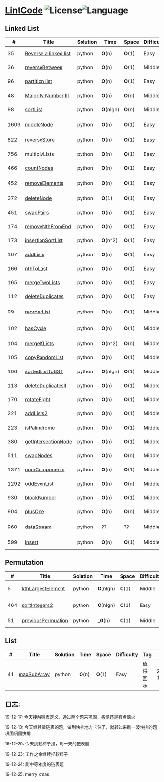 # [LintCode][1] ![License][2]![Language][3]

## Linked List

| # | Title | Solution | Time | Space | Difficulty | Tag | Date |
|---| ----- | -------- | ---- | ----- | ---------- | --- | ---- |
|35|[Reverse a linked list][4]|python|__O__(n)|__O__(1)|Easy||2019-12-17|
|36|[reverseBetween][5]|python|__O__(n)|__O__(1)|Middle||2019-12-17|
|96|[partition list][6]|python|__O__(n)|__O__(1)|Easy||2019-12-18|
|48|[Majority Number III][7]|python|__O__(n)|__O__(n)|Middle||2019-12-18|
|98|[sortList][10]|python|__O__(nlgn)|__O__(n)|Middle|快排|2019-12-18|
|1609|[middleNode][12]|python|__O__(n)|__O__(1)|Easy|快慢指针|2019-12-20|
|822|[reverseStore][13]|python|__O__(n)|__O__(1)|Easy||2019-12-20|
|756|[multiplyLists][14]|python|__O__(n)|__O__(1)|Easy||2019-12-20|
|466|[countNodes][15]|python|__O__(n)|__O__(1)|Easy||2019-12-20|
|452|[removeElements][16]|python|__O__(n)|__O__(1)|Easy|链表删除元素|2019-12-20|
|372|[deleteNode][17]|python|__O__(1)|__O__(1)|Easy||2019-12-20|
|451|[swapPairs][18]|python|__O__(n)|__O__(1)|Easy||2019-12-20|
|174|[removeNthFromEnd][19]|python|__O__(n)|__O__(1)|Easy||2019-12-20|
|173|[insertionSortList][20]|python|__O__(n^2)|__O__(1)|Easy|2019-12-23|
|167|[addLists][21]|python|__O__(n)|__O__(1)|Easy||2019-12-23|
|166|[nthToLast][22]|python|__O__(n)|__O__(1)|Easy||2019-12-23|
|165|[mergeTwoLists][23]|python|__O__(n)|__O__(1)|Easy||2019-12-23|
|112|[deleteDuplicates][24]|python|__O__(n)|__O__(1)|Easy||2019-12-23|
|99|[reorderList][25]|python|__O__(n)|__O__(1)|Middle|值得回味|2019-12-24|
|102|[hasCycle][26]|python|__O__(n)|__O__(1)|Middle|有趣、经典|2019-12-24|
|104|[mergeKLists][27]|python|__O__(n^2)|__O__(n)|Middle||2019-12-24|
|105|[copyRandomList][28]|python|__O__(n)|__O__(1)|Middle|深拷贝|2019-12-24|
|106|[sortedListToBST][29]|python|__O__(nlgn)|__O__(1)|Middle||2019-12-24|
|113|[deleteDuplicatesII][30]|python|__O__(n)|__O__(1)|Middle||2019-12-24|
|170|[rotateRight][31]|python|__O__(n)|__O__(1)|Middle||2019-12-25|
|221|[addLists2][32]|python|__O__(n)|__O__(1)|Middle||2019-12-25|
|223|[isPalindrome][33]|python|__O__(n)|__O__(1)|Middle||2019-12-25|
|380|[getIntersectionNode][34]|python|__O__(n)|__O__(1)|Middle||2019-12-25|
|511|[swapNodes][35]|python|__O__(n)|__O__(n)|Middle||2019-12-25|
|1371|[numComponents][36]|python|__O__(n)|__O__(1)|Middle|有意思|2019-12-25|
|1292|[oddEvenList][37]|python|__O__(n)|__O__(n)|Middle||2019-12-25|
|930|[blockNumber][38]|python|__O__(n)|__O__(1)|Middle||2019-12-25|
|904|[plusOne][39]|python|__O__(n)|__O__(n)|Middle||2019-12-25|
|960|[dataStream][40]|python|??|??|Middle|值得回味|2019-12-25|
|599|[insert][41]|python|__O__(n)|__O__(1)|Middle||2019-12-25|


## Permutation

| # | Title | Solution | Time | Space | Difficulty | Tag | Date |
|---| ----- | -------- | ---- | ----- | ---------- | --- | ---- |
|5|[kthLargestElement][8]|python|__O__(nlgn)|__O__(1)|Middle|快排|2019-12-18|
|464|[sortIntegers2][9]|python|__O__(nlgn)|__O__(1)|Easy|快排|2019-12-18|
|51|[previousPermuation][42]|python|___O__(n)|__O__(1)|Middle||2019-12-26|


## List

| # | Title | Solution | Time | Space | Difficulty | Tag | Date |
|---| ----- | -------- | ---- | ----- | ---------- | --- | ---- |
|41|[maxSubArray][11]|python|__O__(n)|__O__(1)|Easy|值得回味|2019-12-19|

## 日志:

19-12-17: 今天接触链表定义，通过两个题来巩固，感觉还是有点恼火

19-12-18: 今天继续做链表的题，做到快排地方卡住了，就转过来刷一波快排的题巩固巩固快排

19-12-20: 今天挑软柿子捏，刷一天的链表题

19-12-23: 工作之余继续捏软柿子

19-12-24: 刷中等难度的链表题

19-12-25: merry xmas

[1]: https://www.lintcode.com/problem/
[2]: https://img.shields.io/badge/License-MIT-blue
[3]: https://img.shields.io/badge/Language-Python3-green
[4]: ./LinkedList/reverseALinkedList.py
[5]: ./LinkedList/reverseBetween.py
[6]: ./LinkedList/partitionList.py
[7]: ./LinkedList/majorityNumber3.py
[8]: ./Permutation/kthLargestElement.py
[9]: ./Permutation/sortIntegers2.py
[10]: ./LinkedList/sortList.py
[11]: ./List/maxSubArray.py
[12]: ./LinkedList/middleNode.py
[13]: ./LinkedList/reverseStore.py
[14]: ./LinkedList/multiplyLists.py
[15]: ./LinkedList/countNodes.py
[16]: ./LinkedList/removeElements.py
[17]: ./LinkedList/deleteNode.py
[18]: ./LinkedList/swapPairs.py
[19]: ./LinkedList/removeNthFromEnd.py
[20]: ./LinkedList/insertionSortList.py
[21]: ./LinkedList/addLists.py
[22]: ./LinkedList/nthToLast.py
[23]: ./LinkedList/mergeTwoLists.py
[24]: ./LinkedList/deleteDuplicates.py
[25]: ./LinkedList/reorderList.py
[26]: ./LinkedList/hasCycle.py
[27]: ./LinkedList/mergeKLists.py
[28]: ./LinkedList/copyRandomList.py
[29]: ./LinkedList/sortedListToBST.py
[30]: ./LinkedList/deleteDuplicates2.py
[31]: ./LinkedList/rotateRight.py
[32]: ./LinkedList/addLists2.py
[33]: ./LinkedList/isPalindrome.py
[34]: ./LinkedList/getIntersectionNode.py
[35]: ./LinkedList/swapNodes.py
[36]: ./LinkedList/numComponents.py
[37]: ./LinkedList/oddEvenList.py
[38]: ./LinkedList/blockNumber.py
[39]: ./LinkedList/plusOne.py
[40]: ./LinkedList/dataStream.py
[41]: ./LinkedList/insert.py
[42]: ./Permutation/previousPermuation.py